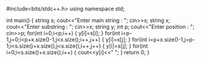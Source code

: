 #include<bits/stdc++.h>
using namespace std;

int main()
{
    string s;
    cout<<"Enter main string : ";
    cin>>s;
    string x;
    cout<<"Enter substring : ";
    cin>>x;
    string y;
    int p;
    cout<<"Enter position : ";
    cin>>p;
    for(int i=0;i<p;i++)
    {
        y[i]=s[i];
    }
    for(int i=p-1,j=0;i<p+x.size()-1,j<x.size();i++,j++)
    {
        y[i]=x[j];
    }
    for(int i=p+x.size()-1,j=p-1;i<s.size()+x.size(),j<s.size();i++,j++)
    {
        y[i]=s[j];
    }
    for(int i=0;i<s.size()+x.size();i++)
    {
        cout<<y[i]<<" ";
    }
    return 0;
}
